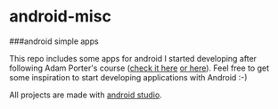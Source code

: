 # android-misc
###android simple apps

This repo includes some apps for android I started developing after following Adam Porter's course ([check it here](http://www.coursera.org/course/androidpart1) [or here](https://github.com/aporter/coursera-android)).
Feel free to get some inspiration to start developing applications with Android :-)

All projects are made with [android studio](http://developer.android.com/tools/studio/index.html).
